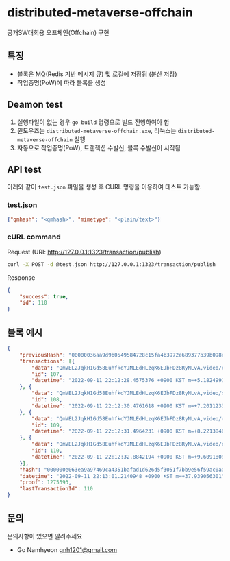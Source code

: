 # distributed-metaverse-offchain
공개SW대회용 오프체인(Offchain) 구현

## 특징
* 블록은 MQ(Redis 기반 메시지 큐) 및 로컬에 저장됨 (분산 저장)
* 작업증명(PoW)에 따라 블록을 생성

## Deamon test

1. 실행파일이 없는 경우 `go build` 명령으로 빌드 진행하여야 함
2. 윈도우즈는 `distributed-metaverse-offchain.exe`, 리눅스는 `distributed-metaverse-offchain` 실행
3. 자동으로 작업증명(PoW), 트랜젝션 수발신, 블록 수발신이 시작됨

## API test

아래와 같이 `test.json` 파일을 생성 후 CURL 명령을 이용하여 테스트 가능함.

### test.json

```json
{"qmhash": "<qmhash>", "mimetype": "<plain/text>"}
```

### cURL command

Request (URI: http://127.0.0.1:1323/transaction/publish)
```bash
curl -X POST -d @test.json http://127.0.0.1:1323/transaction/publish
```

Response
```json
{
    "success": true,
    "id": 110
}
```

## 블록 예시

```json
{
    "previousHash": "00000036aa9d9b0549584728c15fa4b3972e689377b39b098e192a753f6e7f8f",
    "transactions": [{
        "data": "QmVEL2JqkH1Gd58EuhfkdYJMLEdHLzqK6EJbFDz8RyNLvA,video/x-msvideo",
        "id": 107,
        "datetime": "2022-09-11 22:12:28.4575376 +0900 KST m=+5.182499101"
    }, {
        "data": "QmVEL2JqkH1Gd58EuhfkdYJMLEdHLzqK6EJbFDz8RyNLvA,video/x-msvideo",
        "id": 108,
        "datetime": "2022-09-11 22:12:30.4761618 +0900 KST m=+7.201123301"
    }, {
        "data": "QmVEL2JqkH1Gd58EuhfkdYJMLEdHLzqK6EJbFDz8RyNLvA,video/x-msvideo",
        "id": 109,
        "datetime": "2022-09-11 22:12:31.4964231 +0900 KST m=+8.221384601"
    }, {
        "data": "QmVEL2JqkH1Gd58EuhfkdYJMLEdHLzqK6EJbFDz8RyNLvA,video/x-msvideo",
        "id": 110,
        "datetime": "2022-09-11 22:12:32.8842194 +0900 KST m=+9.609180901"
    }],
    "hash": "000000e063ea9a97469ca4351bafad1d626d5f3051f7bb9e56f59ac0aa56d17a",
    "datetime": "2022-09-11 22:13:01.2140948 +0900 KST m=+37.939056301",
    "proof": 1275593,
    "lastTransactionId": 110
}
```

## 문의
문의사항이 있으면 알려주세요

* Go Namhyeon <gnh1201@gmail.com>
